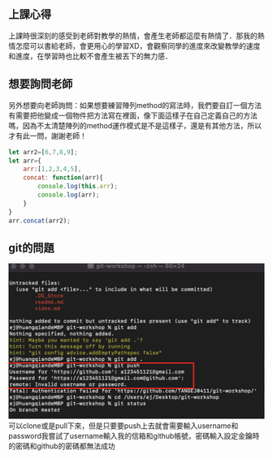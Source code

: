## 上課心得
上課時很深刻的感受到老師對教學的熱情，會產生老師都這麼有熱情了．那我的熱情怎麼可以書給老師，會更用心的學習XD，會觀察同學的進度來改變教學的速度和進度，在學習時也比較不會產生被丟下的無力感．   
## 想要詢問老師
另外想要向老師詢問：如果想要練習陣列method的寫法時，我們要自訂一個方法有需要把他變成一個物件把方法寫在裡面，像下面這樣子在自己定義自己的方法嗎，因為不太清楚陣列的method運作模式是不是這樣子，還是有其他方法，所以才有此一問，謝謝老師！

```javascript
let arr2=[6,7,8,9];
let arr={
    arr:[1,2,3,4,5],
    concat: function(arr){
        console.log(this.arr);
        console.log(arr);
    }
}
arr.concat(arr2);
```

## git的問題
![git的問題](./git-question.png)
可以clone或是pull下來，但是只要要push上去就會需要輸入username和password我嘗試了username輸入我的信箱和github帳號，密碼輸入設定金鑰時的密碼和github的密碼都無法成功